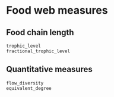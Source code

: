 # Food web measures

## Food chain length

```@docs
trophic_level
fractional_trophic_level
```

## Quantitative measures

```@docs
flow_diversity
equivalent_degree
```
